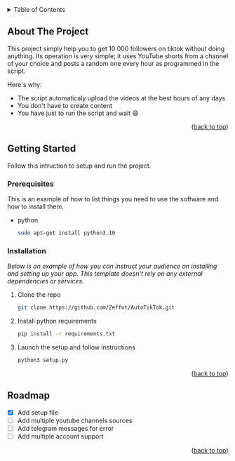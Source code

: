 <!-- TABLE OF CONTENTS -->
<details>
  <summary>Table of Contents</summary>
  <ol>
    <li>
      <a href="#about-the-project">About The Project</a>
    </li>
    <li>
      <a href="#getting-started">Getting Started</a>
      <ul>
        <li><a href="#prerequisites">Prerequisites</a></li>
        <li><a href="#installation">Installation</a></li>
      </ul>
    </li>
  </ol>
</details>


<!-- ABOUT THE PROJECT -->
## About The Project

This project simply help you to get 10 000 followers on tiktok without doing anything. Its operation is very simple; it uses YouTube shorts from a channel of your choice and posts a random one every hour as programmed in the script.

Here's why:
* The script automaticaly upload the videos at the best hours of any days
* You don't have to create content
* You have just to run the script and wait :smile:

<p align="right">(<a href="#readme-top">back to top</a>)</p>



<!-- GETTING STARTED -->
## Getting Started

Follow this intruction to setup and run the project.

### Prerequisites

This is an example of how to list things you need to use the software and how to install them.
* python
  ```sh
  sudo apt-get install python3.10
  ```

### Installation

_Below is an example of how you can instruct your audience on installing and setting up your app. This template doesn't rely on any external dependencies or services._

1. Clone the repo
   ```sh
   git clone https://github.com/Zeffut/AutoTikTok.git
   ```
2. Install python requirements
   ```sh
   pip install -r requirements.txt
   ```
3. Launch the setup and follow instructions
   ```sh
   python3 setup.py
   ```

<p align="right">(<a href="#readme-top">back to top</a>)</p>


<!-- ROADMAP -->
## Roadmap

- [x] Add setup file
- [ ] Add multiple youtube channels sources
- [ ] Add telegram messages for error
- [ ] Add multiple account support

<p align="right">(<a href="#readme-top">back to top</a>)</p>
